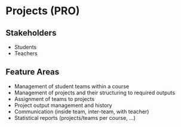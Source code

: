 # Projects (PRO)

## Stakeholders

- Students
- Teachers

## Feature Areas

- Management of student teams within a course
- Management of projects and their structuring to required outputs
- Assignment of teams to projects
- Project output management and history
- Communication (inside team, inter-team, with teacher)
- Statistical reports (projects/teams per course, ...)
